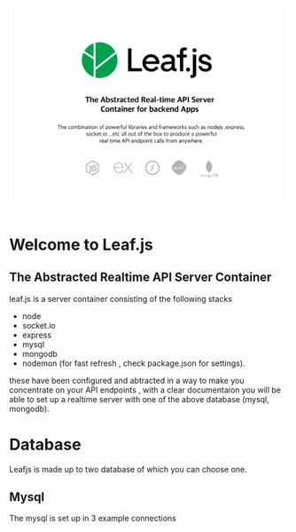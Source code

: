 ![image banner](./public/assets/banner.png)

# Welcome to Leaf.js
## The Abstracted Realtime API Server Container
leaf.js is a server container consisting of the following stacks 
- node 
- socket.io
- express
- mysql
- mongodb
- nodemon (for fast refresh , check package.json for settings).

these have been configured and abtracted in a way to make you concentrate on your API endpoints , with a clear documentaion you will be able to set up a realtime server with one of the above database (mysql, mongodb).

# Database
Leafjs is made up to two database of which you can choose one. 
## Mysql
The mysql is set up in 3 example connections

